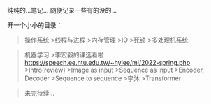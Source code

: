 纯纯的...笔记...
随便记录一些有的没的...


开一个小小的目录：
>操作系统
	>线程与进程
	>内存管理
	>IO
	>死锁
	>多处理机系统

>机器学习
	>李宏毅的课选看啦
 		https://speech.ee.ntu.edu.tw/~hylee/ml/2022-spring.php
		>Intro(review)
		>Image as input
		>Sequence as input
		>Encoder, Decoder
		>Sequence to sequence
	>李沐
		>Transformer

 >未完待续...
